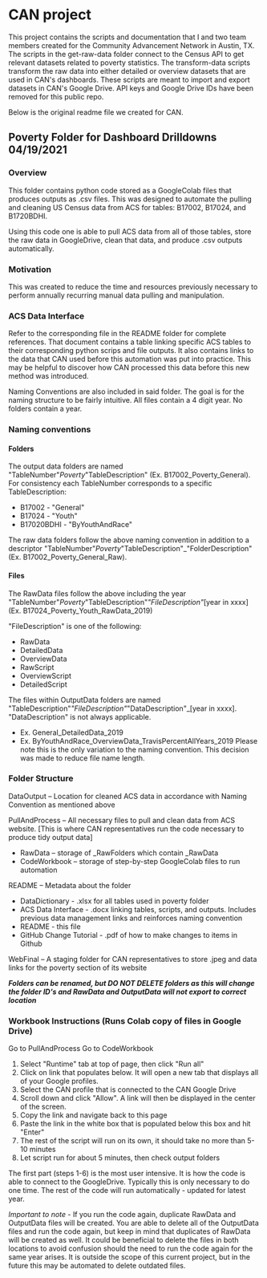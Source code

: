 # CAN project

This project contains the scripts and documentation that I and two team members created for the Community Advancement Network in Austin, TX. The scripts in the get-raw-data folder connect to the Census API to get relevant datasets related to poverty statistics. The transform-data scripts transform the raw data into either detailed or overview datasets that are used in CAN's dashboards. These scripts are meant to import and export datasets in CAN's Google Drive. API keys and Google Drive IDs have been removed for this public repo.

Below is the original readme file we created for CAN.

## Poverty Folder for Dashboard Drilldowns 04/19/2021

### Overview

This folder contains python code stored as a GoogleColab files that produces outputs as .csv files. This was designed to automate the 
pulling and cleaning US Census data from ACS for tables: B17002, B17024, and B1720BDHI.

Using this code one is able to pull ACS data from all of those tables, store the raw data in GoogleDrive, clean that data, and produce .csv outputs automatically.

### Motivation

This was created to reduce the time and resources previously necessary to perform annually recurring manual data pulling and manipulation. 

### ACS Data Interface

Refer to the corresponding file in the README folder for complete references. That document contains a table linking specific ACS tables to their corresponding python scrips and file outputs. It also contains links to the data that CAN used before this automation was put into practice. This may be helpful to discover how CAN processed this data before this new method was introduced.

Naming Conventions are also included in said folder. The goal is for the naming structure to be fairly intuitive. All files contain a 4 digit year. No folders contain a year.

### Naming conventions

#### Folders

The output data folders are named "TableNumber"_Poverty_"TableDescription" (Ex. B17002_Poverty_General). For consistency each TableNumber corresponds to a specific TableDescription:
* B17002 - "General"
* B17024 - "Youth"
* B17020BDHI - "ByYouthAndRace"  

The raw data folders follow the above naming convention in addition to a descriptor "TableNumber"_Poverty_"TableDescription"_"FolderDescription" (Ex. B17002_Poverty_General_Raw).

#### Files

The RawData files follow the above including the year "TableNumber"_Poverty_"TableDescription"_"FileDescription"_[year in xxxx] (Ex. B17024_Poverty_Youth_RawData_2019)

"FileDescription" is one of the following:
* RawData
* DetailedData
* OverviewData
* RawScript
* OverviewScript
* DetailedScript

The files within OutputData folders are named "TableDescription"_"FileDescription"_"DataDescription"_[year in xxxx]. "DataDescription" is not always applicable.
* Ex. General_DetailedData_2019
* Ex. ByYouthAndRace_OverviewData_TravisPercentAllYears_2019
Please note this is the only variation to the naming convention. This decision was made to reduce file name length.

### Folder Structure

DataOutput – Location for cleaned ACS data in accordance with Naming Convention as mentioned above

PullAndProcess – All necessary files to pull and clean data from ACS website. [This is where CAN representatives run the code necessary 
to produce tidy output data]
* RawData – storage of _RawFolders which contain _RawData
* CodeWorkbook – storage of step-by-step GoogleColab files to run automation

README – Metadata about the folder
* DataDictionary - .xlsx for all tables used in poverty folder
* ACS Data Interface - .docx linking tables, scripts, and outputs. Includes previous data management links and reinforces naming convention
* README - this file
* GitHub Change Tutorial - .pdf of how to make changes to items in Github
      
WebFinal – A staging folder for CAN representatives to store .jpeg and data links for the poverty section of its website 

***Folders can be renamed, but DO NOT DELETE folders as this will change the folder ID's and RawData and OutputData will not export to correct location***

### Workbook Instructions (Runs Colab copy of files in Google Drive)

Go to PullAndProcess
Go to CodeWorkbook
1. Select "Runtime" tab at top of page, then click "Run all"
2. Click on link that populates below. It will open a new tab that displays all of your Google profiles.
3. Select the CAN profile that is connected to the CAN Google Drive
4. Scroll down and click "Allow". A link will then be displayed in the center of the screen.
5. Copy the link and navigate back to this page
6. Paste the link in the white box that is populated below this box and hit "Enter"
7. The rest of the script will run on its own, it should take no more than 5-10 minutes
8. Let script run for about 5 minutes, then check output folders

The first part (steps 1-6) is the most user intensive. It is how the code is able to connect to the GoogleDrive. Typically this is only necessary to do one time.
The rest of the code will run automatically - updated for latest year. 

*Important to note* - If you run the code again, duplicate RawData and OutputData files will be created. You are able to delete all of the OutputData files and run the code again, but keep in mind that duplicates of RawData will be created as well. It could be beneficial to delete the files in both locations to avoid confusion should the need to run the code again for the same year arises. It is outside the scope of this current project, but in the future this may be automated to delete outdated files.

